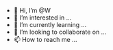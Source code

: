 - 👋 Hi, I’m @W
- 👀 I’m interested in ...
- 🌱 I’m currently learning ...
- 💞️ I’m looking to collaborate on ...
- 📫 How to reach me ...

<!---
W/is a ✨ special ✨ repository because its `README.md` (this file) appears on your GitHub profile.
You can click the Preview link to take a look at your changes.
--->
